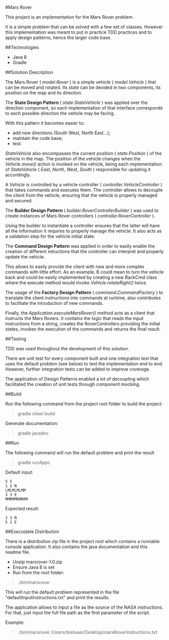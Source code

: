 #Mars Rover

This project is an implementation for the Mars Rover problem.

It is a simple problem that can be solved with a few set of classes. However this implementation was meant to put in practice TDD practices and to apply design patterns, hence the larger code base.

##Technologies

- Java 8
- Gradle

##Solution Description
  
The Mars Rover ( _model.Rover_ ) is a simple vehicle ( _model.Vehicle_ ) that can be moved and rotated.
Its state can be devided in two components, its position on the map and its direction.

The **State Design Pattern** ( _state.StateVehicle_ ) was applied over the direction component, so each implementation of that interface corresponds to each possible direction the vehicle may be facing.

With this pattern it becomes easier to:
 
- add new directions (South West, North East...);
- maintain the code base;
- test.

_StateVehicle_ also encompasses the current position ( _state.Position_ ) of the vehicle in the map. The position of the vehicle changes when the _Vehicle.move()_ action is invoked on the vehicle, being each implementation of _StateVehicle_ ( _East_, _North_, _West_, _South_ ) responsible for updating it accordingly.   

A _Vehicle_ is controlled by a vehicle controller ( _controller.VehicleController_ ) that takes commands and executes them. The controller allows to decouple the client from the vehicle, ensuring that the vehicle is properly managed and secured.

The **Builder Design Pattern** ( _builder.RoverControllerBuilder_ ) was used to create instances of Mars Rover controllers ( _controller.RoverController_ ).

Using the builder to instantiate a controller ensures that the latter will have all the information it requires to properly manage the vehicle. It also acts as a validation step for the vehicle initial state. 

The **Command Design Pattern** was applied in order to easily enable the creation of different intructions that the controller can interpret and properly update the vehicle.

This allows to easily provide the client with new and more complex commands with little effort. As an example, B could mean to turn the vehicle back and could be easily implemented by creating a new BackCmd class where the execute method would invoke _Vehicle.rotateRight()_ twice.

The usage of the **Factory Design Pattern** ( _command.CommandFactory_ ) to translate the client instructions into commands at runtime, also contributes to facilitate the introduction of new commands.

Finally, the _Application.executeMarsRover()_ method acts as a client that instructs the Mars Rovers. It contains the logic that reads the input instructions from a string, creates the RoverControllers providing the initial states, invokes the execution of the commands and returns the final result. 

##Testing

TDD was used throughout the development of this solution.

There are unit test for every component built and one integration test that uses the default problem (see below) to test the implementation end to end.
However, further integration tests can be added to improve coverage.

The application of Design Patterns enabled a lot of decoupling which facilitated the creation of unit tests through component mocking. 

##Build

Run the following command from the project root folder to build the project: 
>gradle clean build

Generate documentation:
>gradle javadoc

##Run

The following command will run the default problem and print the result
>gradle runAppc

Default input:
```
5 5
1 2 N
LMLMLMLMM
3 3 E
MMRMMRMRRM
```
Expected result:
```
1 3 N
5 1 E
```

##Executable Distribution

There is a distribution zip file in the project root which contains a runnable console application. It also contains the java documentation and this readme file.

- Unzip marsrover-1.0.zip
- Ensure Java 8 is set
- Run from the root folder:

>./bin/marsrover

This will run the default problem represented in the file "defaultInputInstructions.txt" and print the results. 

The application allows to input a file as the source of the NASA instructions. For that, just input the full file path as the first parameter of the script.

Example:
>./bin/marsrover /Users/testuser/Desktop/marsRoverInstructions.txt